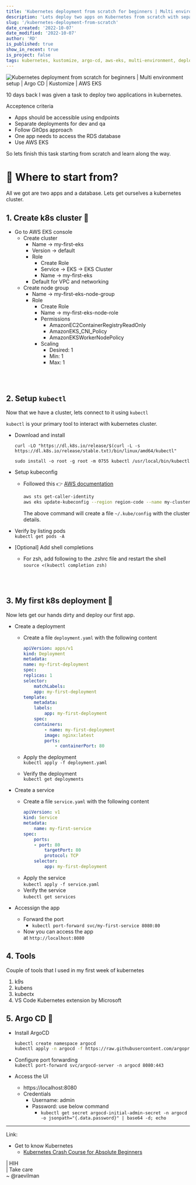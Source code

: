```yaml
---
title: 'Kubernetes deployment from scratch for beginners | Multi environment setup | Argo CD | Kustomize | AWS EKS'
description: 'Lets deploy two apps on Kubernetes from scratch with separate environments for dev and qa.'
slug: '/kubernetes-deployment-from-scratch'
date_created: '2022-10-07'
date_modified: '2022-10-07'
author: 'RD'
is_published: true
show_in_recent: true
is_project: false
tags: kubernetes, kustomize, argo-cd, aws-eks, multi-environment, deployment
---
```


![Kubernetes deployment from scratch for beginners | Multi environment setup | Argo CD | Kustomize | AWS EKS](./assets/yt_thumb_k8s_deployment_from_scratch.png)


10 days back I was given a task to deploy two applications in kubernetes.  

Acceptence criteria

- Apps should be accessible using endpoints
- Separate deployments for dev and qa
- Follow GitOps approach
- One app needs to access the RDS database
- Use AWS EKS

So lets finish this task starting from scratch and learn along the way.

# 🤔 Where to start from?

All we got are two apps and a database. Lets get ourselves a kubernetes cluster.

## 1. Create k8s cluster 🚀 

- Go to AWS EKS console
  - Create cluster
    - Name -> my-first-eks
    - Version -> default
    - Role
      - Create Role
      - Service -> EKS -> EKS Cluster
      - Name -> my-first-eks
    - Default for VPC and networking
  - Create node group
    - Name -> my-first-eks-node-group
    - Role
      - Create Role
      - Name -> my-first-eks-node-role
      - Permissions
        - AmazonEC2ContainerRegistryReadOnly
        - AmazonEKS_CNI_Policy
        - AmazonEKSWorkerNodePolicy
      - Scaling
        - Desired: 1
        - Min: 1
        - Max: 1

<br/>
<br/>


## 2. Setup `kubectl`

Now that we have a cluster, lets connect to it using `kubectl`

`kubectl` is your primary tool to interact with kubernetes cluster.

- Download and install
    ```
    curl -LO "https://dl.k8s.io/release/$(curl -L -s https://dl.k8s.io/release/stable.txt)/bin/linux/amd64/kubectl"

    sudo install -o root -g root -m 0755 kubectl /usr/local/bin/kubectl
    ```
- Setup kubeconfig 
  - Followed this 👉 [AWS documentation](https://docs.aws.amazon.com/eks/latest/userguide/create-kubeconfig.html)
    
    ```sh
    aws sts get-caller-identity
    aws eks update-kubeconfig --region region-code --name my-cluster
    ```

    The above command will create a file `~/.kube/config` with the cluster details.
- Verify by listing pods  
  `kubectl get pods -A`
  
- [Optional] Add shell completions
  - For zsh, add following to the .zshrc file and restart the shell  
    `source <(kubectl completion zsh)`

<br/>
<br/>

## 3. My first k8s deployment 🚀

Now lets get our hands dirty and deploy our first app.  

- Create a deployment
  - Create a file `deployment.yaml` with the following content

    ```yaml
    apiVersion: apps/v1
    kind: Deployment
    metadata:
    name: my-first-deployment
    spec:
    replicas: 1
    selector:
        matchLabels:
        app: my-first-deployment
    template:
        metadata:
        labels:
            app: my-first-deployment
        spec:
        containers:
            - name: my-first-deployment
            image: nginx:latest
            ports:
                - containerPort: 80
    ```
  - Apply the deployment  
    `kubectl apply -f deployment.yaml`
  - Verify the deployment  
    `kubectl get deployments`

- Create a service
    - Create a file `service.yaml` with the following content
        ```yaml
        apiVersion: v1
        kind: Service
        metadata:
            name: my-first-service
        spec:
            ports:
            - port: 80
                targetPort: 80
                protocol: TCP
            selector:
                app: my-first-deployment
        ```
    - Apply the service  
        `kubectl apply -f service.yaml`
    - Verify the service  
        `kubectl get services`

- Accessign the app
    - Forward the port
      - `kubectl port-forward svc/my-first-service 8080:80` 
    - Now you can access the app  
      at `http://localhost:8080`


## 4. Tools
Couple of tools that I used in my first week of kubernetes

1. k9s
2. kubens
3. kubectx
4. VS Code Kubernetes extension by Microsoft

## 5. Argo CD 🚀

- Install ArgoCD
    
    ```sh
    kubectl create namespace argocd
    kubectl apply -n argocd -f https://raw.githubusercontent.com/argoproj/argo-cd/stable/manifests/install.yaml
    ```

- Configure port forwarding  
  `kubectl port-forward svc/argocd-server -n argocd 8080:443`

- Access the UI
  - https://localhost:8080
  - Credentials
    - Username: admin
    - Password: use below command
      - `kubectl get secret argocd-initial-admin-secret -n argocd -o jsonpath="{.data.password}" | base64 -d; echo`







---

Link:

- Get to know Kubernetes  
    - [Kubernetes Crash Course for Absolute Beginners](https://youtu.be/s_o8dwzRlu4)


|  HIH  
|  Take care  
~ @raevilman